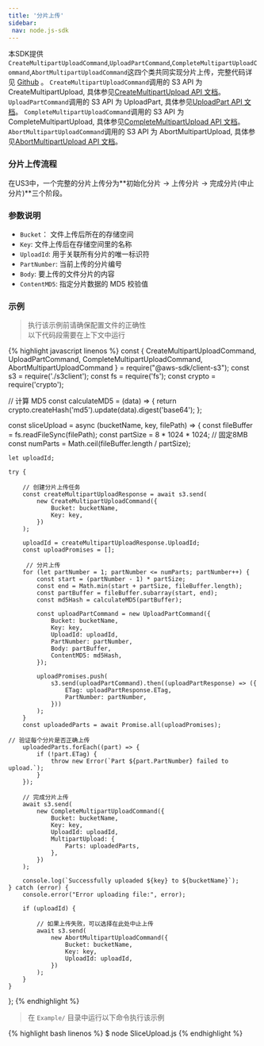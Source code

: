 ```yaml
---
title: '分片上传'
sidebar:
 nav: node.js-sdk
---
```

本SDK提供`CreateMultipartUploadCommand`,`UploadPartCommand`,`CompleteMultipartUploadCommand`,`AbortMultipartUploadCommand`这四个类共同实现分片上传，完整代码详见 [Github](https://github.com/aws/aws-sdk-js-v3/tree/main/clients/client-s3/src/commands) 。
`CreateMultipartUploadCommand`调用的 S3 API 为 CreateMultipartUpload, 具体参见[CreateMultipartUpload API 文档](https://docs.aws.amazon.com/AmazonS3/latest/API/API_CreateMultipartUpload.html)。
`UploadPartCommand`调用的 S3 API 为 UploadPart, 具体参见[UploadPart API 文档](https://docs.aws.amazon.com/AmazonS3/latest/API/API_UploadPart.html)。
`CompleteMultipartUploadCommand`调用的 S3 API 为 CompleteMultipartUpload, 具体参见[CompleteMultipartUpload API 文档](https://docs.aws.amazon.com/AmazonS3/latest/API/API_CompleteMultipartUpload.html)。
`AbortMultipartUploadCommand`调用的 S3 API 为 AbortMultipartUpload, 具体参见[AbortMultipartUpload API 文档](https://docs.aws.amazon.com/AmazonS3/latest/API/API_AbortMultipartUpload.html)。


### 分片上传流程
在US3中，一个完整的分片上传分为**初始化分片 -> 上传分片 -> 完成分片(中止分片)**三个阶段。


### 参数说明
- `Bucket`： 文件上传后所在的存储空间
- `Key`: 文件上传后在存储空间里的名称
- `UploadId`: 用于关联所有分片的唯一标识符
- `PartNumber`: 当前上传的分片编号
- `Body`: 要上传的文件分片的内容
- `ContentMD5`: 指定分片数据的 MD5 校验值

### 示例
> 执行该示例前请确保配置文件的正确性<br>以下代码段需要在上下文中运行

<div class="copyable" markdown="1">
{% highlight javascript linenos %}
const {
    CreateMultipartUploadCommand,
    UploadPartCommand,
    CompleteMultipartUploadCommand,
    AbortMultipartUploadCommand
} = require("@aws-sdk/client-s3");
const s3 = require('./s3client');
const fs = require('fs');
const crypto = require('crypto');

// 计算 MD5
const calculateMD5 = (data) => {
    return crypto.createHash('md5').update(data).digest('base64');
};

const sliceUpload = async (bucketName, key, filePath) => {
    const fileBuffer = fs.readFileSync(filePath);
    const partSize = 8 * 1024 * 1024; // 固定8MB
    const numParts = Math.ceil(fileBuffer.length / partSize);
    
    let uploadId;

    try {
    
        // 创建分片上传任务
        const createMultipartUploadResponse = await s3.send(
            new CreateMultipartUploadCommand({
                Bucket: bucketName,
                Key: key,
            })
        );

        uploadId = createMultipartUploadResponse.UploadId;
        const uploadPromises = [];
        
         // 分片上传
        for (let partNumber = 1; partNumber <= numParts; partNumber++) {
            const start = (partNumber - 1) * partSize;
            const end = Math.min(start + partSize, fileBuffer.length);
            const partBuffer = fileBuffer.subarray(start, end);
            const md5Hash = calculateMD5(partBuffer);

            const uploadPartCommand = new UploadPartCommand({
                Bucket: bucketName,
                Key: key,
                UploadId: uploadId,
                PartNumber: partNumber,
                Body: partBuffer,
                ContentMD5: md5Hash,
            });

            uploadPromises.push(
                s3.send(uploadPartCommand).then((uploadPartResponse) => ({
                    ETag: uploadPartResponse.ETag,
                    PartNumber: partNumber,
                }))
            );
        }
        const uploadedParts = await Promise.all(uploadPromises);
        
    // 验证每个分片是否正确上传
        uploadedParts.forEach((part) => {
            if (!part.ETag) {
                throw new Error(`Part ${part.PartNumber} failed to upload.`);
            }
        });
        
        // 完成分片上传
        await s3.send(
            new CompleteMultipartUploadCommand({
                Bucket: bucketName,
                Key: key,
                UploadId: uploadId,
                MultipartUpload: {
                    Parts: uploadedParts,
                },
            })
        );

        console.log(`Successfully uploaded ${key} to ${bucketName}`);
    } catch (error) {
        console.error("Error uploading file:", error);

        if (uploadId) {
        
            // 如果上传失败，可以选择在此处中止上传
            await s3.send(
                new AbortMultipartUploadCommand({
                    Bucket: bucketName,
                    Key: key,
                    UploadId: uploadId,
                })
            );
        }
    }
};
{% endhighlight %}
</div>

> 在 `Example/` 目录中运行以下命令执行该示例
<div class="copyable" markdown="1">
{% highlight bash linenos %}
$ node SliceUpload.js <bucketName> <keyName> <filePath>
{% endhighlight %}
</div>
